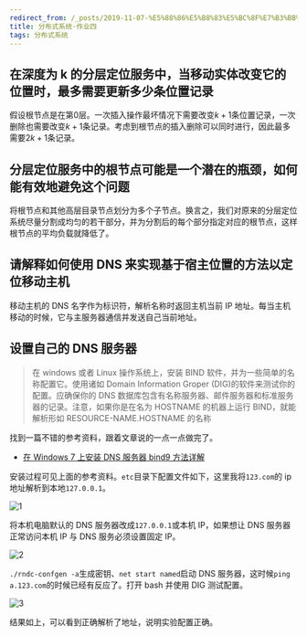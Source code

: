 ```yaml
---
redirect_from: /_posts/2019-11-07-%E5%88%86%E5%B8%83%E5%BC%8F%E7%B3%BB%E7%BB%9F-%E4%BD%9C%E4%B8%9A%E5%9B%9B/
title: 分布式系统·作业四
tags: 分布式系统
---
```


## 在深度为 k 的分层定位服务中，当移动实体改变它的位置时，最多需要更新多少条位置记录

假设根节点是在第$0$层。一次插入操作最坏情况下需要改变$k+1$条位置记录，一次删除也需要改变$k+1$条记录。考虑到根节点的插入删除可以同时进行，因此最多需要$2k+1$条记录。

## 分层定位服务中的根节点可能是一个潜在的瓶颈，如何能有效地避免这个问题

将根节点和其他高层目录节点划分为多个子节点。换言之，我们对原来的分层定位系统尽量分割成均匀的若干部分，并为分割后的每个部分指定对应的根节点，这样根节点的平均负载就降低了。

## 请解释如何使用 DNS 来实现基于宿主位置的方法以定位移动主机

移动主机的 DNS 名字作为标识符，解析名称时返回主机当前 IP 地址。每当主机移动的时候，它与主服务器通信并发送自己当前地址。

## 设置自己的 DNS 服务器

> 在 windows 或者 Linux 操作系统上，安装 BIND 软件，并为一些简单的名称配置它。使用诸如 Domain Information Groper (DIG)的软件来测试你的配置。应确保你的 DNS 数据库包含有名称服务器、邮件服务器和标准服务器的记录。注意，如果你是在名为 HOSTNAME 的机器上运行 BIND，就能解析形如 RESOURCE-NAME.HOSTNAME 的名称

找到一篇不错的参考资料，跟着文章说的一点一点做完了。

- [在 Windows 7 上安装 DNS 服务器 bind9 方法详解](https://www.jb51.net/article/137012.htm)

安装过程可见上面的参考资料。`etc`目录下配置文件如下，这里我将`123.com`的 ip 地址解析到本地`127.0.0.1`。

![1](https://Mizuno-Ai.wu-kan.cn/assets/image/2019/2019-11-07-1.jpg)

将本机电脑默认的 DNS 服务器改成`127.0.0.1`或本机 IP，如果想让 DNS 服务器正常访问本机 IP 与 DNS 服务必须设置固定 IP。

![2](https://Mizuno-Ai.wu-kan.cn/assets/image/2019/2019-11-07-2.jpg)

`./rndc-confgen -a`生成密钥、`net start named`启动 DNS 服务器，这时候`ping a.123.com`的时候已经有反应了。打开 bash 并使用 DIG 测试配置。

![3](https://Mizuno-Ai.wu-kan.cn/assets/image/2019/2019-11-07-3.jpg)

结果如上，可以看到正确解析了地址，说明实验配置正确。
